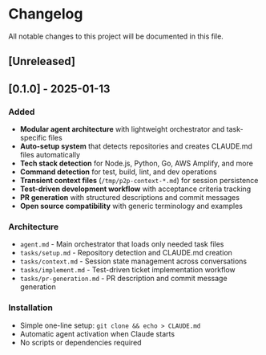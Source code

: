 # Changelog

All notable changes to this project will be documented in this file.

## [Unreleased]

## [0.1.0] - 2025-01-13

### Added
- **Modular agent architecture** with lightweight orchestrator and task-specific files
- **Auto-setup system** that detects repositories and creates CLAUDE.md files automatically
- **Tech stack detection** for Node.js, Python, Go, AWS Amplify, and more
- **Command detection** for test, build, lint, and dev operations
- **Transient context files** (`/tmp/p2p-context-*.md`) for session persistence
- **Test-driven development workflow** with acceptance criteria tracking
- **PR generation** with structured descriptions and commit messages
- **Open source compatibility** with generic terminology and examples

### Architecture
- `agent.md` - Main orchestrator that loads only needed task files
- `tasks/setup.md` - Repository detection and CLAUDE.md creation
- `tasks/context.md` - Session state management across conversations
- `tasks/implement.md` - Test-driven ticket implementation workflow
- `tasks/pr-generation.md` - PR description and commit message generation

### Installation
- Simple one-line setup: `git clone && echo > CLAUDE.md`
- Automatic agent activation when Claude starts
- No scripts or dependencies required